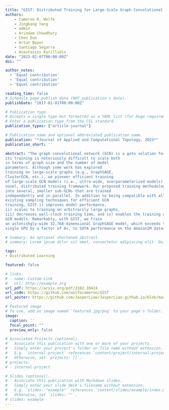 ```yaml
---
title: "GIST: Distributed Training for Large-Scale Graph Convolutional Networks"
authors:
    - Cameron R. Wolfe
    - Jingkang Yang
    - admin
    - Arindam Chowdhury
    - Chen Dun
    - Artun Bayer
    - Santiago Segarra
    - Anastasios Kyrillidis
date: "2023-02-07T00:00:00Z"
doi: ""

author_notes:
  - 'Equal contribution'
  - 'Equal contribution'
  - 'Equal contribution'

reading_time: false
# Schedule page publish date (NOT publication's date).
publishDate: "2017-01-01T00:00:00Z"

# Publication type.
# Accepts a single type but formatted as a YAML list (for Hugo requirements).
# Enter a publication type from the CSL standard.
publication_types: ["article-journal"]

# Publication name and optional abbreviated publication name.
publication: "*Journal of Applied and Computational Topology, 2023*"
publication_short: ''

abstract: "The graph convolutional network (GCN) is a goto solution for machine learning on graphs, but
its training is notoriously difficult to scale both
in terms of graph size and the number of model
parameters. Although some work has explored
training on large-scale graphs (e.g., GraphSAGE,
ClusterGCN, etc.), we pioneer efficient training
of large-scale GCN models (i.e., ultra-wide, overparameterized models) with the proposal of a
novel, distributed training framework. Our proposed training methodology, called GIST, disjointly partitions the parameters of a GCN model
into several, smaller sub-GCNs that are trained
independently and in parallel. In addition to being compatible with all GCN architectures and
existing sampling techniques for efficient GCN
training, GIST i) improves model performance,
ii) scales to training on arbitrarily large graphs,
iii) decreases wall-clock training time, and iv) enables the training of markedly overparameterized
GCN models. Remarkably, with GIST, we train
an astonishgly-wide 32,768-dimensional GraphSAGE model, which exceeds the capacity of a
single GPU by a factor of 8×, to SOTA performance on the Amazon2M dataset."

# Summary. An optional shortened abstract.
# summary: Lorem ipsum dolor sit amet, consectetur adipiscing elit. Duis posuere tellus ac convallis placerat. Proin tincidunt magna sed ex sollicitudin condimentum.

tags:
- Distributed Learning

featured: false

# links:
# - name: Custom Link
#   url: http://example.org
url_pdf: https://arxiv.org/pdf/2102.10424
url_code: https://github.com/wolfecameron/GIST
url_poster: https://github.com/JasperLiao/JasperLiao.github.io/blob/master/content/publication/GIST/poster.pdf

# Featured image
# To use, add an image named `featured.jpg/png` to your page's folder. 
image:
  caption: ''
  focal_point: ""
  preview_only: false

# Associated Projects (optional).
#   Associate this publication with one or more of your projects.
#   Simply enter your project's folder or file name without extension.
#   E.g. `internal-project` references `content/project/internal-project/index.md`.
#   Otherwise, set `projects: []`.
# projects:
# - internal-project

# Slides (optional).
#   Associate this publication with Markdown slides.
#   Simply enter your slide deck's filename without extension.
#   E.g. `slides: "example"` references `content/slides/example/index.md`.
#   Otherwise, set `slides: ""`.
# slides: example
---
```


<!-- This work is driven by the results in my [previous paper](/publication/conference-paper/) on LLMs.

{{% callout note %}}
Create your slides in Markdown - click the *Slides* button to check out the example.
{{% /callout %}}

Add the publication's **full text** or **supplementary notes** here. You can use rich formatting such as including [code, math, and images](https://docs.hugoblox.com/content/writing-markdown-latex/). -->
